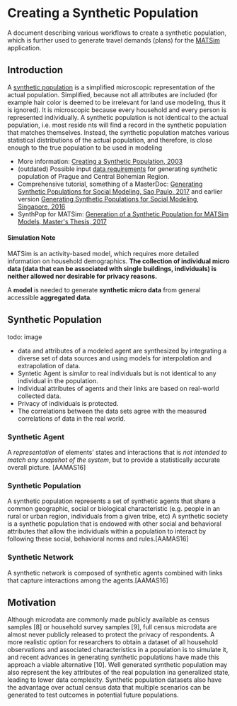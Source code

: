 # Creating a Synthetic Population
A document describing various workflows to create a synthetic population, which is further used to generate travel demands (plans) for the [MATSim](https://docs.google.com/document/d/1FBWCIPXkKwGI7Jez9SENUg-B-HAw9e81kdxODJoNUVA/edit?usp=sharing) application.

## Introduction
A [synthetic population](https://silo.zone/synPop.html) is a simplified microscopic representation of the actual population. Simplified, because not all attributes are included (for example hair color is deemed to be irrelevant for land use modeling, thus it is ignored). It is microscopic because every household and every person is represented individually. A synthetic population is not identical to the actual population, i.e. most reside
nts will find a record in the synthetic population that matches themselves. Instead, the synthetic population matches various statistical distributions of the actual population, and therefore, is close enough to the true population to be used in modeling
- More information: [Creating a Synthetic Population, 2003 ](http://moeckel.github.io/rm/doc/2003_moeckel_etal_synpop_cupum.pdf)
- (outdated) Possible input [data requirements](https://docs.google.com/document/d/1xIxFxnPrZ9Fja_9PfYYTN6YLcxZzfu4d14OFNExxBMU/edit?usp=sharing) for generating synthetic population of Prague and Central Bohemian Region. 
- Comprehensive tutorial, something of a MasterDoc: [Generating Synthetic Populations for Social Modeling, Sao Paulo, 2017](https://nssac.bii.virginia.edu/~swarup/synthetic_population_tutorial_2/AAMAS_2017_generating_synthetic_populations_for_social_modeling_full_tutorial.pdf) and earlier version [Generating Synthetic Populations for Social Modeling, Singapore, 2016](https://biocomplexity.virginia.edu/sites/default/files/staff/AAMAS_2016_generating_synthetic_populations_for_social_modeling_full_tutorial.pdf)
- SynthPop for MATSim: [Generation of a Synthetic Population for MATSim Models, Master's Thesis, 2017](https://diglib.tugraz.at/download.php?id=5aa247f495fb1&location=browse)

#### Simulation Note
 MATSim is an activity-based model, which requires more detailed information on household demographics. **The collection of individual micro data (data that can be associated with single buildings, individuals)  is  neither  allowed nor desirable  for  privacy reasons.**

A **model** is needed to generate **synthetic micro data** from general accessible **aggregated data**.

## Synthetic Population
 todo: image
 * data and attributes of a modeled agent are synthesized by integrating a diverse set of data sources and using models for interpolation and extrapolation of data.
* Syntetic Agent is *similar* to real individuals but is not identical to any individual in the population.
* Individual attributes of agents and their links are based on real-world collected data.
* Privacy of individuals is protected.
* The correlations between the data sets agree with the measured correlations of data in the real world.

### Synthetic Agent
A *representation* of elements’ states and interactions that is *not intended to match any snapshot of the system*, but to provide a statistically accurate overall picture. [AAMAS16]
### Synthetic Population
A synthetic population represents a set of synthetic agents that share a common geographic, social or biological characteristic (e.g.
people in an rural or urban region, individuals from a given tribe, etc) A
synthetic society is a synthetic population that is endowed with other
social and behavioral attributes that allow the individuals within a
population to interact by following these social, behavioral norms and
rules.[AAMAS16]

### Synthetic Network
A synthetic network is composed of synthetic agents combined with links that capture interactions among the agents.[AAMAS16]


## Motivation 
Although microdata are commonly made publicly available as census samples [8] or household
survey samples [9], full census microdata are almost never publicly released to protect the privacy of respondents. A more realistic option for researchers to obtain a dataset of all household observations and associated characteristics in a population is to simulate it, and recent advances in generating synthetic populations have made this approach a viable alternative [10]. 
Well generated synthetic population may also represent the key attributes of the real population ina generalized state, leading to lower data complexity.
Synthetic population datasets also have the advantage over actual census data that multiple scenarios can be generated to test outcomes in potential future populations.

